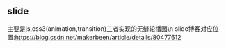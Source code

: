 ## slide
主要是js,css3(animation,transition)三者实现的无缝轮播图\n
slide博客对应位置:https://blog.csdn.net/makerbeen/article/details/80477612
